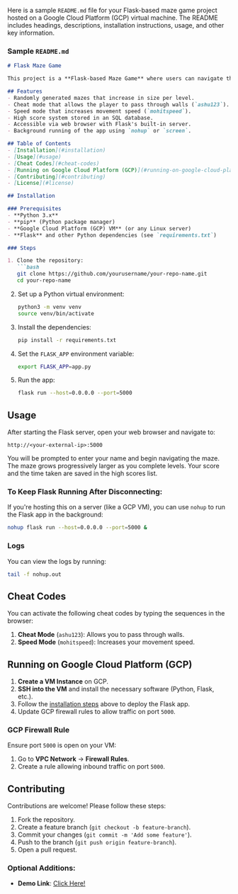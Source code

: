 Here is a sample `README.md` file for your Flask-based maze game project hosted on a Google Cloud Platform (GCP) virtual machine. The README includes headings, descriptions, installation instructions, usage, and other key information.

### Sample `README.md`

```markdown
# Flask Maze Game

This project is a **Flask-based Maze Game** where users can navigate through randomly generated mazes. The game starts with smaller mazes and progressively increases in size after each level. The player's name and high scores are saved in a database. This app is designed to be hosted on a virtual machine, such as on **Google Cloud Platform (GCP)**.

## Features
- Randomly generated mazes that increase in size per level.
- Cheat mode that allows the player to pass through walls (`ashu123`).
- Speed mode that increases movement speed (`mohitspeed`).
- High score system stored in an SQL database.
- Accessible via web browser with Flask's built-in server.
- Background running of the app using `nohup` or `screen`.

## Table of Contents
- [Installation](#installation)
- [Usage](#usage)
- [Cheat Codes](#cheat-codes)
- [Running on Google Cloud Platform (GCP)](#running-on-google-cloud-platform-gcp)
- [Contributing](#contributing)
- [License](#license)

## Installation

### Prerequisites
- **Python 3.x**
- **pip** (Python package manager)
- **Google Cloud Platform (GCP) VM** (or any Linux server)
- **Flask** and other Python dependencies (see `requirements.txt`)

### Steps

1. Clone the repository:
   ```bash
   git clone https://github.com/yourusername/your-repo-name.git
   cd your-repo-name
   ```

2. Set up a Python virtual environment:
   ```bash
   python3 -m venv venv
   source venv/bin/activate
   ```

3. Install the dependencies:
   ```bash
   pip install -r requirements.txt
   ```

4. Set the `FLASK_APP` environment variable:
   ```bash
   export FLASK_APP=app.py
   ```

5. Run the app:
   ```bash
   flask run --host=0.0.0.0 --port=5000
   ```

## Usage

After starting the Flask server, open your web browser and navigate to:
```
http://<your-external-ip>:5000
```

You will be prompted to enter your name and begin navigating the maze. The maze grows progressively larger as you complete levels. Your score and the time taken are saved in the high scores list.

### To Keep Flask Running After Disconnecting:
If you're hosting this on a server (like a GCP VM), you can use `nohup` to run the Flask app in the background:
```bash
nohup flask run --host=0.0.0.0 --port=5000 &
```

### Logs
You can view the logs by running:
```bash
tail -f nohup.out
```

## Cheat Codes

You can activate the following cheat codes by typing the sequences in the browser:

1. **Cheat Mode** (`ashu123`): Allows you to pass through walls.
2. **Speed Mode** (`mohitspeed`): Increases your movement speed.

## Running on Google Cloud Platform (GCP)

1. **Create a VM Instance** on GCP.
2. **SSH into the VM** and install the necessary software (Python, Flask, etc.).
3. Follow the [installation steps](#installation) above to deploy the Flask app.
4. Update GCP firewall rules to allow traffic on port `5000`.

### GCP Firewall Rule
Ensure port `5000` is open on your VM:
1. Go to **VPC Network** -> **Firewall Rules**.
2. Create a rule allowing inbound traffic on port `5000`.

## Contributing

Contributions are welcome! Please follow these steps:
1. Fork the repository.
2. Create a feature branch (`git checkout -b feature-branch`).
3. Commit your changes (`git commit -m 'Add some feature'`).
4. Push to the branch (`git push origin feature-branch`).
5. Open a pull request.

### Optional Additions:
- **Demo Link**: [Click Here!](http://34.93.246.220:5000/)
